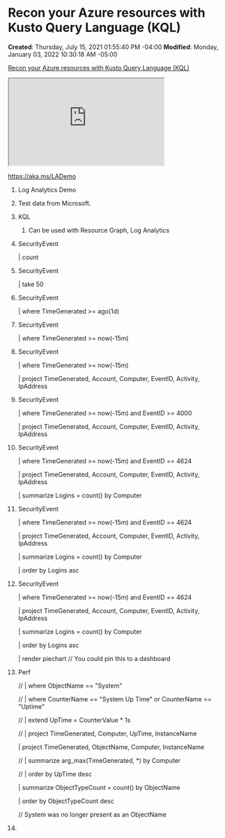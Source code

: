 # Recon your Azure resources with Kusto Query Language (KQL)

**Created**: Thursday, July 15, 2021 01:55:40 PM -04:00
**Modified**: Monday, January 03, 2022 10:30:18 AM -05:00


[Recon your Azure resources with Kusto Query Language (KQL)](https://www.youtube.com/watch?v=DuWBLsgqhaI)

<iframe width="356" height="200" data-original-src="https://www.youtube.com/watch?v=DuWBLsgqhaI" src="https://www.youtube.com/embed/DuWBLsgqhaI?feature=oembed&autoplay=true"></iframe>

https://aka.ms/LADemo

1. Log Analytics Demo
2. Test data from Microsoft.
3. KQL
    1. Can be used with Resource Graph, Log Analytics
4. SecurityEvent

    | count
5. SecurityEvent

    | take 50
6. SecurityEvent

    | where TimeGenerated &gt;= ago(1d)
7. SecurityEvent

    | where TimeGenerated &gt;= now(-15m)
8. SecurityEvent

    | where TimeGenerated &gt;= now(-15m)

    | project TimeGenerated, Account, Computer, EventID, Activity, IpAddress
9. SecurityEvent

    | where TimeGenerated &gt;= now(-15m) and EventID &gt;= 4000

    | project TimeGenerated, Account, Computer, EventID, Activity, IpAddress
10. SecurityEvent

    | where TimeGenerated &gt;= now(-15m) and EventID == 4624

    | project TimeGenerated, Account, Computer, EventID, Activity, IpAddress

    | summarize Logins = count() by Computer
11. SecurityEvent

    | where TimeGenerated &gt;= now(-15m) and EventID == 4624

    | project TimeGenerated, Account, Computer, EventID, Activity, IpAddress

    | summarize Logins = count() by Computer

    | order by Logins asc
12. SecurityEvent

    | where TimeGenerated &gt;= now(-15m) and EventID == 4624

    | project TimeGenerated, Account, Computer, EventID, Activity, IpAddress

    | summarize Logins = count() by Computer

    | order by Logins asc

    | render piechart // You could pin this to a dashboard
13. Perf

    // | where ObjectName == "System"

    // | where CounterName == "System Up Time" or CounterName == "Uptime"

    // | extend UpTime = CounterValue \* 1s

    // | project TimeGenerated, Computer, UpTime, InstanceName

    | project TimeGenerated, ObjectName, Computer, InstanceName

    // | summarize arg\_max(TimeGenerated, \*) by Computer

    // | order by UpTime desc

    | summarize ObjectTypeCount = count() by ObjectName

    | order by ObjectTypeCount desc

    // System was no longer present as an ObjectName
14.